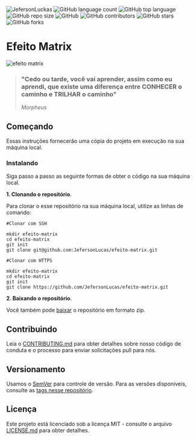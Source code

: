 ![JefersonLuckas](https://img.shields.io/badge/Jeferson%20Lucas-Efeito%20Matrix-green)
![GitHub language count](https://img.shields.io/github/languages/count/JefersonLucas/efeito-matrix)
![GitHub top language](https://img.shields.io/github/languages/top/JefersonLucas/efeito-matrix)
![GitHub repo size](https://img.shields.io/github/repo-size/JefersonLucas/efeito-matrix)
![GitHub](https://img.shields.io/github/license/JefersonLucas/efeito-matrix)
![GitHub contributors](https://img.shields.io/github/contributors/JefersonLucas/efeito-matrix)
![GitHub stars](https://img.shields.io/github/stars/JefersonLucas/efeito-matrix?style=social)
![GitHub forks](https://img.shields.io/github/forks/JefersonLucas/efeito-matrix?style=social)

# Efeito Matrix

![efeito matrix](https://user-images.githubusercontent.com/39635734/82733390-d26ea100-9ce9-11ea-8c9e-e66e80e7d83b.gif)

> ### "Cedo ou tarde, você vai aprender, assim como eu aprendi, que existe uma diferença entre CONHECER o caminho e TRILHAR o caminho" 
>_Morpheus_

## Começando

Essas instruções fornecerão uma cópia do projeto em execução na sua máquina local.

### Instalando
Siga passo a passo as seguinte formas de obter o código na sua máquina local.

**1. Clonando o repositório**.

Para clonar o esse repositório na sua máquina local, utilize as linhas de comando:

```
#Clonar com SSH

mkdir efeito-matrix
cd efeito-matrix
git init
git clone git@github.com:JefersonLucas/efeito-matrix.git
```

```
#Clonar com HTTPS

mkdir efeito-matrix
cd efeito-matrix
git init
git clone https://github.com/JefersonLucas/efeito-matrix.git
```

**2. Baixando o repositório**.

Você também pode [baixar](https://github.com/JefersonLucas/efeito-matrix/archive/master.zip) o repositório em formato zip.

## Contribuindo

Leia o [CONTRIBUTING.md](https://github.com/JefersonLucas/efeito-matrix/blob/master/CONTRIBUTING.md) para obter detalhes sobre nosso código de conduta e o processo para enviar solicitações pull para nós.

## Versionamento

Usamos o [SemVer](https://semver.org/lang/pt-BR/) para controle de versão. Para as versões disponíveis, consulte as [tags nesse repositório](https://github.com/JefersonLucas/efeito-matrix/tags).

## Licença

Este projeto está licenciado sob a licença MIT - consulte o arquivo [LICENSE.md](https://github.com/JefersonLucas/efeito-matrix/blob/master/LICENSE) para obter detalhes.


